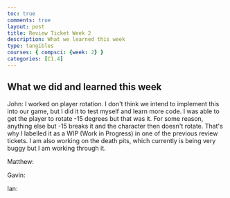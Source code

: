```yaml
---
toc: true
comments: true
layout: post
title: Review Ticket Week 2
description: What we learned this week
type: tangibles
courses: { compsci: {week: 2} }
categories: [C1.4]
---
```


## What we did and learned this week

John: I worked on player rotation. I don't think we intend to implement this into our game, but I did it to test myself and learn more code. I was able to get the player to rotate -15 degrees but that was it. For some reason, anything else but -15 breaks it and the character then doesn't rotate. That's why I labelled it as a WIP (Work in Progress) in one of the previous review tickets. I am also working on the death pits, which currently is being very buggy but I am working through it. 

Matthew:

Gavin:

Ian: